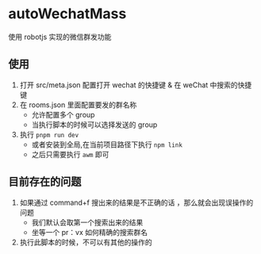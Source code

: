 # autoWechatMass

使用 robotjs 实现的微信群发功能

## 使用

1. 打开 src/meta.json 配置打开 wechat 的快捷键 & 在 weChat 中搜索的快捷键
2. 在 rooms.json 里面配置要发的群名称
   - 允许配置多个 group
   - 当执行脚本的时候可以选择发送的 group
3. 执行 `pnpm run dev`
   - 或者安装到全局,在当前项目路径下执行 `npm link`
   - 之后只需要执行 `awm` 即可

## 目前存在的问题

1. 如果通过 command+f 搜出来的结果是不正确的话 ，那么就会出现误操作的问题
   - 我们默认会取第一个搜索出来的结果
   - 坐等一个 pr：vx 如何精确的搜索群名
2. 执行此脚本的时候，不可以有其他的操作的

